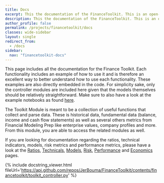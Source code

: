 ```yaml
---
title: Docs
excerpt: This the documentation of the FinanceToolkit. This is an open-source toolkit in which 100+ financial ratios, indicators and performance measurements are written down in the most simplistic way allowing for complete transparency of the calculation method.
description: This the documentation of the FinanceToolkit. This is an open-source toolkit in which 100+ financial ratios, indicators and performance measurements are written down in the most simplistic way allowing for complete transparency of the calculation method.
author_profile: false
permalink: /projects/financetoolkit/docs
classes: wide-sidebar
layout: single
redirect_from:
  - /docs
sidebar:
  nav: "financetoolkit-docs"
---
```


This page includes all the documentation for the Finance Toolkit. Each functionality includes an example of how to use it and is therefore an excellent way to better understand how to use each functionality. These examples are also directly embedded in the code. For simplicity sake, only the controller modules are included here given that the models themselves should be relatively straightforward. Make sure to also have a look at the example notebooks as found [here](/projects/financetoolkit#how-to-guides-for-the-financetoolkit).

The Toolkit Module is meant to be a collection of useful functions that collect and parse data. These is historical data, fundamental data (balance, income and cash flow statements) as well as several others metrics from Financial Modeling Prep like enterprise values, company profiles and more. From this module, you are able to access the related modules as well.

If you are looking for documentation regarding the ratios, technical indicators, models, risk metrics and performance metrics, please have a look at the [Ratios](/projects/financetoolkit/docs/ratios), [Technicals](/projects/financetoolkit/docs/technicals), [Models](/projects/financetoolkit/docs/models), [Risk](/projects/financetoolkit/docs/risk), [Performance](/projects/financetoolkit/docs/performance) and [Economics](/projects/financetoolkit/docs/economics) pages.

{% include docstring_viewer.html fileUrl='https://api.github.com/repos/JerBouma/FinanceToolkit/contents/financetoolkit/toolkit_controller.py' %}

